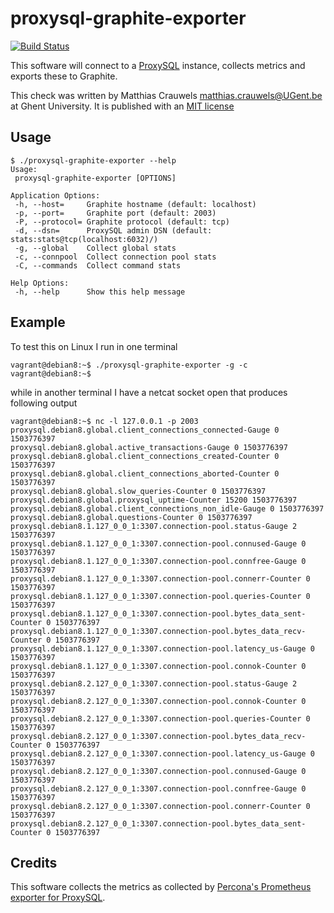 # proxysql-graphite-exporter

[![Build Status](https://travis-ci.org/mcrauwel/proxysql-graphite-exporter.svg?branch=master)](https://travis-ci.org/mcrauwel/proxysql-graphite-exporter)

This software will connect to a [ProxySQL](https://github.com/sysown/proxysql) instance, collects metrics and exports these to Graphite.

This check was written by Matthias Crauwels <matthias.crauwels@UGent.be> at Ghent University. It is published with an [MIT license](LICENSE)

## Usage

```
$ ./proxysql-graphite-exporter --help
Usage:
 proxysql-graphite-exporter [OPTIONS]

Application Options:
 -h, --host=     Graphite hostname (default: localhost)
 -p, --port=     Graphite port (default: 2003)
 -P, --protocol= Graphite protocol (default: tcp)
 -d, --dsn=      ProxySQL admin DSN (default: stats:stats@tcp(localhost:6032)/)
 -g, --global    Collect global stats
 -c, --connpool  Collect connection pool stats
 -C, --commands  Collect command stats
 
Help Options:
 -h, --help      Show this help message
```

## Example

To test this on Linux I run in one terminal

```
vagrant@debian8:~$ ./proxysql-graphite-exporter -g -c
vagrant@debian8:~$
```

while in another terminal I have a netcat socket open that produces following output

```
vagrant@debian8:~$ nc -l 127.0.0.1 -p 2003
proxysql.debian8.global.client_connections_connected-Gauge 0 1503776397
proxysql.debian8.global.active_transactions-Gauge 0 1503776397
proxysql.debian8.global.client_connections_created-Counter 0 1503776397
proxysql.debian8.global.client_connections_aborted-Counter 0 1503776397
proxysql.debian8.global.slow_queries-Counter 0 1503776397
proxysql.debian8.global.proxysql_uptime-Counter 15200 1503776397
proxysql.debian8.global.client_connections_non_idle-Gauge 0 1503776397
proxysql.debian8.global.questions-Counter 0 1503776397
proxysql.debian8.1.127_0_0_1:3307.connection-pool.status-Gauge 2 1503776397
proxysql.debian8.1.127_0_0_1:3307.connection-pool.connused-Gauge 0 1503776397
proxysql.debian8.1.127_0_0_1:3307.connection-pool.connfree-Gauge 0 1503776397
proxysql.debian8.1.127_0_0_1:3307.connection-pool.connerr-Counter 0 1503776397
proxysql.debian8.1.127_0_0_1:3307.connection-pool.queries-Counter 0 1503776397
proxysql.debian8.1.127_0_0_1:3307.connection-pool.bytes_data_sent-Counter 0 1503776397
proxysql.debian8.1.127_0_0_1:3307.connection-pool.bytes_data_recv-Counter 0 1503776397
proxysql.debian8.1.127_0_0_1:3307.connection-pool.latency_us-Gauge 0 1503776397
proxysql.debian8.1.127_0_0_1:3307.connection-pool.connok-Counter 0 1503776397
proxysql.debian8.2.127_0_0_1:3307.connection-pool.status-Gauge 2 1503776397
proxysql.debian8.2.127_0_0_1:3307.connection-pool.connok-Counter 0 1503776397
proxysql.debian8.2.127_0_0_1:3307.connection-pool.queries-Counter 0 1503776397
proxysql.debian8.2.127_0_0_1:3307.connection-pool.bytes_data_recv-Counter 0 1503776397
proxysql.debian8.2.127_0_0_1:3307.connection-pool.latency_us-Gauge 0 1503776397
proxysql.debian8.2.127_0_0_1:3307.connection-pool.connused-Gauge 0 1503776397
proxysql.debian8.2.127_0_0_1:3307.connection-pool.connfree-Gauge 0 1503776397
proxysql.debian8.2.127_0_0_1:3307.connection-pool.connerr-Counter 0 1503776397
proxysql.debian8.2.127_0_0_1:3307.connection-pool.bytes_data_sent-Counter 0 1503776397
```

## Credits

This software collects the metrics as collected by [Percona's Prometheus exporter for ProxySQL](https://github.com/percona/proxysql_exporter).
